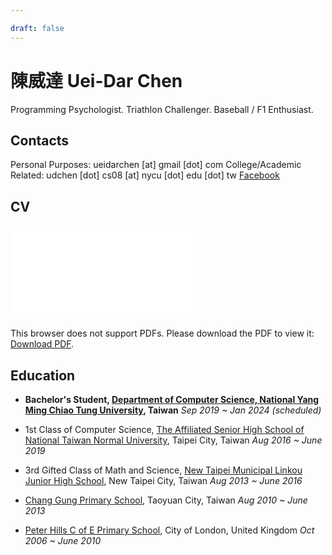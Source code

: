 ```yaml
---

draft: false
---
```


# 陳威達 Uei-Dar Chen

Programming Psychologist.
Triathlon Challenger.
Baseball / F1 Enthusiast.

## Contacts

Personal Purposes: ueidarchen [at] gmail [dot] com
College/Academic Related: udchen [dot] cs08 [at] nycu [dot] edu [dot] tw
[Facebook](https://facebook.com/dchencgps)

## CV

<object data="CV.pdf" type="application/pdf" width="100%" height="700px">
    <embed src="CV.pdf">
        <p>This browser does not support PDFs. Please download the PDF to view it: <a href="CV.pdf">Download PDF</a>.</p>
    </embed>
</object>

## Education

* **Bachelor's Student, [Department of Computer Science,
  National Yang Ming Chiao Tung University](https://www.cs.nycu.edu.tw/), Taiwan**
  *Sep 2019 ~ Jan 2024 (scheduled)*

* 1st Class of Computer Science,
  [The Affiliated Senior High School of National Taiwan Normal University](https://www.hs.ntnu.edu.tw/),
  Taipei City, Taiwan
  *Aug 2016 ~ June 2019*

* 3rd Gifted Class of Math and Science,
  [New Taipei Municipal Linkou Junior High School](https://www.lkjh.ntpc.edu.tw/),
  New Taipei City, Taiwan
  *Aug 2013 ~ June 2016*

* [Chang Gung Primary School](http://www.cgps.tyc.edu.tw/),
  Taoyuan City, Taiwan
  *Aug 2010 ~ June 2013*

* [Peter Hills C of E Primary School](https://peterhillsschool.co.uk/),
  City of London, United Kingdom
  *Oct 2006 ~ June 2010*